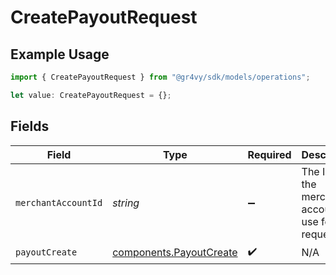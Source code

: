 # CreatePayoutRequest

## Example Usage

```typescript
import { CreatePayoutRequest } from "@gr4vy/sdk/models/operations";

let value: CreatePayoutRequest = {};
```

## Fields

| Field                                                              | Type                                                               | Required                                                           | Description                                                        |
| ------------------------------------------------------------------ | ------------------------------------------------------------------ | ------------------------------------------------------------------ | ------------------------------------------------------------------ |
| `merchantAccountId`                                                | *string*                                                           | :heavy_minus_sign:                                                 | The ID of the merchant account to use for this request.            |
| `payoutCreate`                                                     | [components.PayoutCreate](../../models/components/payoutcreate.md) | :heavy_check_mark:                                                 | N/A                                                                |